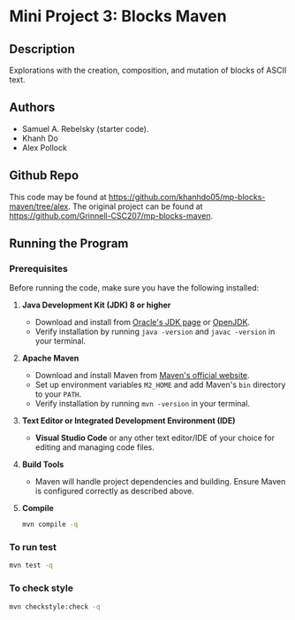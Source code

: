 # Mini Project 3: Blocks Maven

## Description

Explorations with the creation, composition, and mutation of blocks of ASCII text.

## Authors

- Samuel A. Rebelsky (starter code).
- Khanh Do
- Alex Pollock

## Github Repo

This code may be found at <https://github.com/khanhdo05/mp-blocks-maven/tree/alex>. The original project can be found at <https://github.com/Grinnell-CSC207/mp-blocks-maven>.

## Running the Program

### Prerequisites

Before running the code, make sure you have the following installed:

1. **Java Development Kit (JDK) 8 or higher**

   - Download and install from [Oracle's JDK page](https://www.oracle.com/java/technologies/javase-jdk11-downloads.html) or [OpenJDK](https://openjdk.java.net/).
   - Verify installation by running `java -version` and `javac -version` in your terminal.

2. **Apache Maven**

   - Download and install Maven from [Maven's official website](https://maven.apache.org/download.cgi).
   - Set up environment variables `M2_HOME` and add Maven's `bin` directory to your `PATH`.
   - Verify installation by running `mvn -version` in your terminal.

3. **Text Editor or Integrated Development Environment (IDE)**

   - **Visual Studio Code** or any other text editor/IDE of your choice for editing and managing code files.

4. **Build Tools**

   - Maven will handle project dependencies and building. Ensure Maven is configured correctly as described above.

5. **Compile**
   ```bash
   mvn compile -q
   ```

### To run test

```bash
mvn test -q
```

### To check style

```bash
mvn checkstyle:check -q
```
